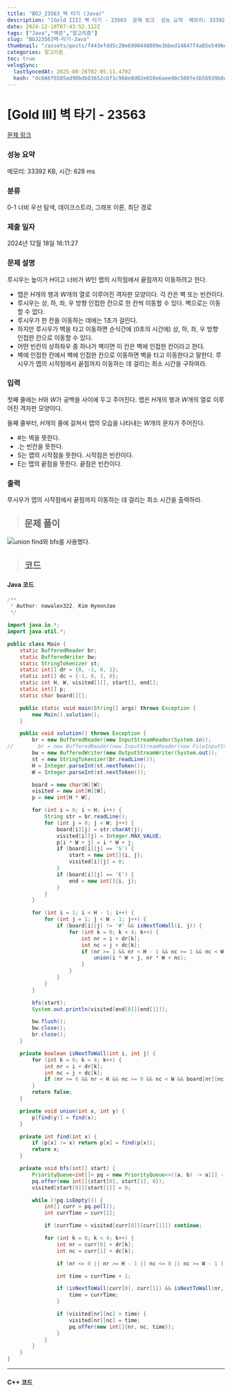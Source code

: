 ```yaml
---
title: "BOJ_23563_벽 타기 (Java)"
description: "[Gold III] 벽 타기 - 23563  문제 링크  성능 요약  메모리: 33392 KB, 시간: 628 ms  분류  0-1 너비 우선 탐색, 데이크스트라, 그래프 이론, 최단 경로  제출 일자  2024년 12월 18일 16:11:27  문제 설명  루시우는 "
date: 2024-12-18T07:43:52.112Z
tags: ["Java","백준","알고리즘"]
slug: "BOJ23563벽-타기-Java"
thumbnail: "/assets/posts/f443efdd5c20e6990448089e3bbed14847f4a85e5496edcd0a2d127e71cd7786.png"
categories: 알고리즘
toc: true
velogSync:
  lastSyncedAt: 2025-08-26T02:05:11.470Z
  hash: "dc666f6585ad90bdb83652cbf1c968e8d02e650e6aee90c508fe3b56939b0e73"
---
```


# [Gold III] 벽 타기 - 23563 

[문제 링크](https://www.acmicpc.net/problem/23563) 

### 성능 요약

메모리: 33392 KB, 시간: 628 ms

### 분류

0-1 너비 우선 탐색, 데이크스트라, 그래프 이론, 최단 경로

### 제출 일자

2024년 12월 18일 16:11:27

### 문제 설명

루시우는 높이가 $H$이고 너비가 $W$인 맵의 시작점에서 끝점까지 이동하려고 한다.

- 맵은 $H$개의 행과 $W$개의 열로 이루어진 격자판 모양이다. 각 칸은 벽 또는 빈칸이다.
- 루시우는 상, 하, 좌, 우 방향 인접한 칸으로 한 칸씩 이동할 수 있다. 벽으로는 이동할 수 없다.
- 루시우가 한 칸을 이동하는 데에는 1초가 걸린다.
- 하지만 루시우가 벽을 타고 이동하면 순식간에 (0초의 시간에) 상, 하, 좌, 우 방향 인접한 칸으로 이동할 수 있다.
- 어떤 빈칸의 상하좌우 중 하나가 벽이면 이 칸은 벽에 인접한 칸이라고 한다.
- 벽에 인접한 칸에서 벽에 인접한 칸으로 이동하면 벽을 타고 이동한다고 말한다.
루시우가 맵의 시작점에서 끝점까지 이동하는 데 걸리는 최소 시간을 구하여라.

### 입력 

첫째 줄에는 $H$와 $W$가 공백을 사이에 두고 주어진다. 맵은 $H$개의 행과 $W$개의 열로 이루어진 격자판 모양이다.

둘째 줄부터, $H$개의 줄에 걸쳐서 맵의 모습을 나타내는 $W$개의 문자가 주어진다.

- #는 벽을 뜻한다.
- .는 빈칸을 뜻한다.
- S는 맵의 시작점을 뜻한다. 시작점은 빈칸이다.
- E는 맵의 끝점을 뜻한다. 끝점은 빈칸이다.

### 출력 

 <p>루시우가 맵의 시작점에서 끝점까지 이동하는 데 걸리는 최소 시간을 출력하라.</p>
 

> ## 문제 풀이

![](/assets/posts/f443efdd5c20e6990448089e3bbed14847f4a85e5496edcd0a2d127e71cd7786.png)union find와 bfs를 사용했다.


> ## 코드

#### Java 코드
```java
/**
 * Author: nowalex322, Kim HyeonJae
 */

import java.io.*;
import java.util.*;

public class Main {
    static BufferedReader br;
    static BufferedWriter bw;
    static StringTokenizer st;
    static int[] dr = {0, -1, 0, 1};
    static int[] dc = {-1, 0, 1, 0};
    static int H, W, visited[][], start[], end[];
    static int[] p;
    static char board[][];

    public static void main(String[] args) throws Exception {
        new Main().solution();
    }

    public void solution() throws Exception {
        br = new BufferedReader(new InputStreamReader(System.in));
//        br = new BufferedReader(new InputStreamReader(new FileInputStream("src/main/java/BOJ_23563_벽타기/input.txt")));
        bw = new BufferedWriter(new OutputStreamWriter(System.out));
        st = new StringTokenizer(br.readLine());
        H = Integer.parseInt(st.nextToken());
        W = Integer.parseInt(st.nextToken());

        board = new char[H][W];
        visited = new int[H][W];
        p = new int[H * W];

        for (int i = 0; i < H; i++) {
            String str = br.readLine();
            for (int j = 0; j < W; j++) {
                board[i][j] = str.charAt(j);
                visited[i][j] = Integer.MAX_VALUE;
                p[i * W + j] = i * W + j;
                if (board[i][j] == 'S') {
                    start = new int[]{i, j};
                    visited[i][j] = 0;
                }
                if (board[i][j] == 'E') {
                    end = new int[]{i, j};
                }
            }
        }

        for (int i = 1; i < H - 1; i++) {
            for (int j = 1; j < W - 1; j++) {
                if (board[i][j] != '#' && isNextToWall(i, j)) {
                    for (int k = 0; k < 4; k++) {
                        int nr = i + dr[k];
                        int nc = j + dc[k];
                        if (nr >= 1 && nr < H - 1 && nc >= 1 && nc < W - 1 && board[nr][nc] != '#' && isNextToWall(nr, nc)) {
                            union(i * W + j, nr * W + nc);
                        }
                    }
                }
            }
        }

        bfs(start);
        System.out.println(visited[end[0]][end[1]]);

        bw.flush();
        bw.close();
        br.close();
    }

    private boolean isNextToWall(int i, int j) {
        for (int k = 0; k < 4; k++) {
            int nr = i + dr[k];
            int nc = j + dc[k];
            if (nr >= 0 && nr < H && nc >= 0 && nc < W && board[nr][nc] == '#') return true;
        }
        return false;
    }

    private void union(int x, int y) {
        p[find(y)] = find(x);
    }

    private int find(int x) {
        if (p[x] != x) return p[x] = find(p[x]);
        return x;
    }

    private void bfs(int[] start) {
        PriorityQueue<int[]> pq = new PriorityQueue<>((a, b) -> a[2] - b[2]);
        pq.offer(new int[]{start[0], start[1], 0});
        visited[start[0]][start[1]] = 0;

        while (!pq.isEmpty()) {
            int[] curr = pq.poll();
            int currTime = curr[2];

            if (currTime > visited[curr[0]][curr[1]]) continue;

            for (int k = 0; k < 4; k++) {
                int nr = curr[0] + dr[k];
                int nc = curr[1] + dc[k];

                if (nr <= 0 || nr >= H - 1 || nc <= 0 || nc >= W - 1 || board[nr][nc] == '#') continue;

                int time = currTime + 1;

                if (isNextToWall(curr[0], curr[1]) && isNextToWall(nr, nc) && find(curr[0] * W + curr[1]) == find(nr * W + nc)) {
                    time = currTime;
                }

                if (visited[nr][nc] > time) {
                    visited[nr][nc] = time;
                    pq.offer(new int[]{nr, nc, time});
                }
            }
        }
    }
}
```
---
#### C++ 코드
```c

```
